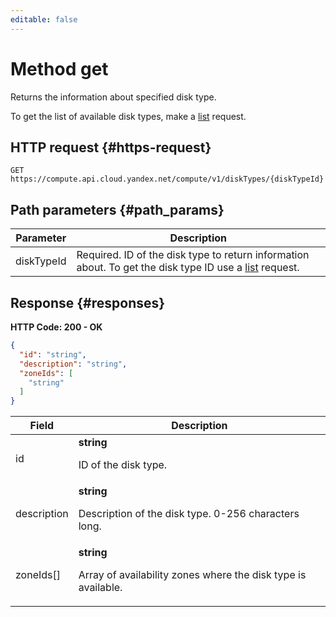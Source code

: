 ```yaml
---
editable: false
---
```


# Method get
Returns the information about specified disk type.
 
To get the list of available disk types, make a [list](/docs/compute/api-ref/DiskType/list) request.
 
## HTTP request {#https-request}
```
GET https://compute.api.cloud.yandex.net/compute/v1/diskTypes/{diskTypeId}
```
 
## Path parameters {#path_params}
 
Parameter | Description
--- | ---
diskTypeId | Required. ID of the disk type to return information about. To get the disk type ID use a [list](/docs/compute/api-ref/DiskType/list) request.
 
## Response {#responses}
**HTTP Code: 200 - OK**

```json 
{
  "id": "string",
  "description": "string",
  "zoneIds": [
    "string"
  ]
}
```

 
Field | Description
--- | ---
id | **string**<br><p>ID of the disk type.</p> 
description | **string**<br><p>Description of the disk type. 0-256 characters long.</p> 
zoneIds[] | **string**<br><p>Array of availability zones where the disk type is available.</p> 